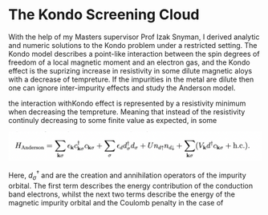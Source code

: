 # The Kondo Screening Cloud

With the help of my Masters supervisor Prof Izak Snyman, I derived analytic and numeric solutions to the Kondo problem under a restricted setting. The Kondo model describes a point-like interaction between the spin degrees of freedom of a local magnetic moment and an electron gas, and the Kondo effect is the suprizing increase in resistivity in some dilute magnetic aloys with a decrease of tempreture. If the impurities in the metal are dilute then one can ignore inter-impurity effects and study the Anderson model.


the interaction withKondo effect is represented by a resistivity minimum when decreasing the tempreture. Meaning that instead of the resistivity continuly decreasing to some finite value as expected, in some 

![](images/andersonmodel.png)

Here, $d^\dagger_\sigma$ and  are the creation and annihilation operators of the impurity orbital. The first term describes the energy contribution of the conduction band electrons, whilst the next two terms describe the energy of the magnetic impurity orbital and the Coulomb penalty in the case of 